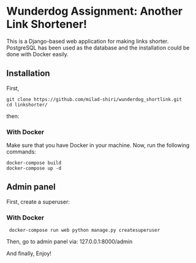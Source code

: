 # Wunderdog Assignment: Another Link Shortener!
This is a Django-based web application for making links shorter. PostgreSQL has been used as the database and the installation could be done with Docker easily.

## Installation

First, 
```
git clone https://github.com/milad-shiri/wunderdog_shortlink.git
cd linkshorter/
```
then:

### With Docker
Make sure that you have Docker in your machine. Now, run the following commands:
```
docker-compose build
docker-compose up -d
```

## Admin panel
First, create a superuser:

### With Docker
```
 docker-compose run web python manage.py createsuperuser
 ```

Then, go to admin panel via: 127.0.0.1:8000/admin 

And finally, Enjoy! 